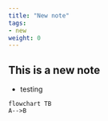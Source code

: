 ```yaml
---
title: "New note"
tags:
- new
weight: 0
---
```


## This is a new note

- testing

```mermaid
flowchart TB
A-->B
```
